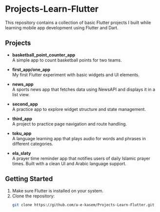 # Projects-Learn-Flutter

This repository contains a collection of basic Flutter projects I built while learning mobile app development using Flutter and Dart.

## Projects

- **basketball_point_counter_app**  
  A simple app to count basketball points for two teams.

- **first_app/one_app**  
  My first Flutter experiment with basic widgets and UI elements.

- **news_app**  
  A sports news app that fetches data using NewsAPI and displays it in a list view.

- **second_app**  
  A practice app to explore widget structure and state management.

- **third_app**  
  A project to practice page navigation and route handling.

- **toku_app**  
  A language learning app that plays audio for words and phrases in different categories.

  
- **ela_slaty**  
  A prayer time reminder app that notifies users of daily Islamic prayer times. Built with a clean UI and Arabic language support.

## Getting Started

1. Make sure Flutter is installed on your system.
2. Clone the repository:
   ```bash
   git clone https://github.com/a-e-kasem/Projects-Learn-Flutter.git
